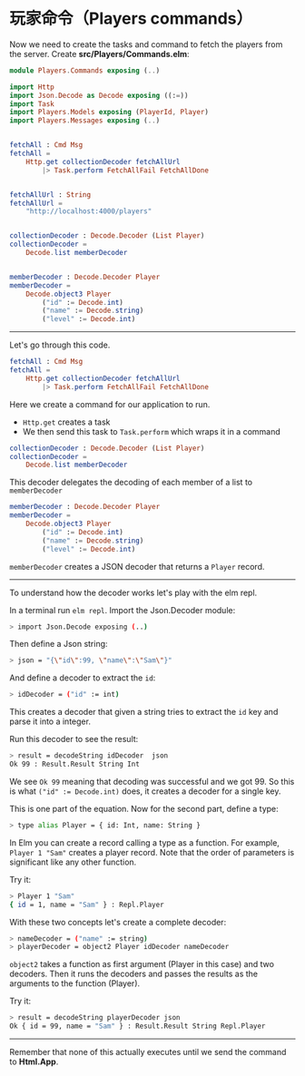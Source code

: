 # 玩家命令（Players commands）

Now we need to create the tasks and command to fetch the players from the server. Create __src/Players/Commands.elm__:

```elm
module Players.Commands exposing (..)

import Http
import Json.Decode as Decode exposing ((:=))
import Task
import Players.Models exposing (PlayerId, Player)
import Players.Messages exposing (..)


fetchAll : Cmd Msg
fetchAll =
    Http.get collectionDecoder fetchAllUrl
        |> Task.perform FetchAllFail FetchAllDone


fetchAllUrl : String
fetchAllUrl =
    "http://localhost:4000/players"


collectionDecoder : Decode.Decoder (List Player)
collectionDecoder =
    Decode.list memberDecoder


memberDecoder : Decode.Decoder Player
memberDecoder =
    Decode.object3 Player
        ("id" := Decode.int)
        ("name" := Decode.string)
        ("level" := Decode.int)
```
---

Let's go through this code.

```elm
fetchAll : Cmd Msg
fetchAll =
    Http.get collectionDecoder fetchAllUrl
        |> Task.perform FetchAllFail FetchAllDone
```

Here we create a command for our application to run.

- `Http.get` creates a task
- We then send this task to `Task.perform` which wraps it in a command

```elm
collectionDecoder : Decode.Decoder (List Player)
collectionDecoder =
    Decode.list memberDecoder
```

This decoder delegates the decoding of each member of a list to `memberDecoder`

```elm
memberDecoder : Decode.Decoder Player
memberDecoder =
    Decode.object3 Player
        ("id" := Decode.int)
        ("name" := Decode.string)
        ("level" := Decode.int)
```

`memberDecoder` creates a JSON decoder that returns a `Player` record.

---
To understand how the decoder works let's play with the elm repl.

In a terminal run `elm repl`. Import the Json.Decoder module:

```bash
> import Json.Decode exposing (..)
```

Then define a Json string:

```bash
> json = "{\"id\":99, \"name\":\"Sam\"}"
```

And define a decoder to extract the `id`:

```bash
> idDecoder = ("id" := int)
```

This creates a decoder that given a string tries to extract the `id` key and parse it into a integer.

Run this decoder to see the result:

```bash
> result = decodeString idDecoder  json
Ok 99 : Result.Result String Int
```

We see `Ok 99` meaning that decoding was successful and we got 99. So this is what `("id" := Decode.int)` does, it creates a decoder for a single key.

This is one part of the equation. Now for the second part, define a type:

```bash
> type alias Player = { id: Int, name: String }
```

In Elm you can create a record calling a type as a function. For example, `Player 1 "Sam"` creates a player record. Note that the order of parameters is significant like any other function.

Try it:

```bash
> Player 1 "Sam"
{ id = 1, name = "Sam" } : Repl.Player
```

With these two concepts let's create a complete decoder:

```bash
> nameDecoder = ("name" := string)
> playerDecoder = object2 Player idDecoder nameDecoder
```

`object2` takes a function as first argument (Player in this case) and two decoders. Then it runs the decoders and passes the results as the arguments to the function (Player).

Try it:
```bash
> result = decodeString playerDecoder json
Ok { id = 99, name = "Sam" } : Result.Result String Repl.Player
```

---

Remember that none of this actually executes until we send the command to __Html.App__.
